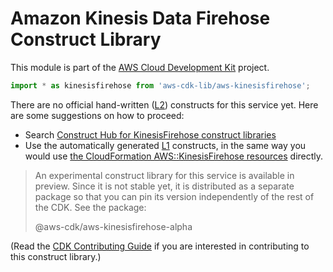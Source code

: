 # Amazon Kinesis Data Firehose Construct Library


This module is part of the [AWS Cloud Development Kit](https://github.com/aws/aws-cdk) project.

```ts nofixture
import * as kinesisfirehose from 'aws-cdk-lib/aws-kinesisfirehose';
```

<!--BEGIN CFNONLY DISCLAIMER-->

There are no official hand-written ([L2](https://docs.aws.amazon.com/cdk/latest/guide/constructs.html#constructs_lib)) constructs for this service yet. Here are some suggestions on how to proceed:

- Search [Construct Hub for KinesisFirehose construct libraries](https://constructs.dev/search?q=kinesisfirehose)
- Use the automatically generated [L1](https://docs.aws.amazon.com/cdk/latest/guide/constructs.html#constructs_l1_using) constructs, in the same way you would use [the CloudFormation AWS::KinesisFirehose resources](https://docs.aws.amazon.com/AWSCloudFormation/latest/UserGuide/AWS_KinesisFirehose.html) directly.


> An experimental construct library for this service is available in preview. Since it is not stable yet, it is distributed
> as a separate package so that you can pin its version independently of the rest of the CDK. See the package:
>
> <span class="package-reference">@aws-cdk/aws-kinesisfirehose-alpha</span>

(Read the [CDK Contributing Guide](https://github.com/aws/aws-cdk/blob/master/CONTRIBUTING.md) if you are interested in contributing to this construct library.)

<!--END CFNONLY DISCLAIMER-->
